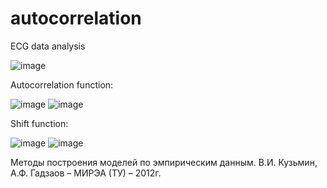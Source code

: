 # autocorrelation
ECG data analysis

![image](https://user-images.githubusercontent.com/47636259/184136450-a83c0198-ba92-4915-81c4-c993e36e05c3.png)

Autocorrelation function:

![image](https://user-images.githubusercontent.com/47636259/181513119-6c1dfefa-c2e6-4417-97fb-19b13033f903.png)
![image](https://user-images.githubusercontent.com/47636259/184137101-cad5582d-0c99-4049-82fd-c90f72fdf9df.png)

Shift function:

![image](https://user-images.githubusercontent.com/47636259/184138478-e4621cbf-64df-4cc5-89c7-98dd12142224.png)
![image](https://user-images.githubusercontent.com/47636259/184136865-d0620eba-c5ee-45d0-864d-d378129efa1d.png)


Методы построения моделей по эмпирическим данным. В.И. Кузьмин, А.Ф. Гадзаов – МИРЭА (ТУ) – 2012г.

